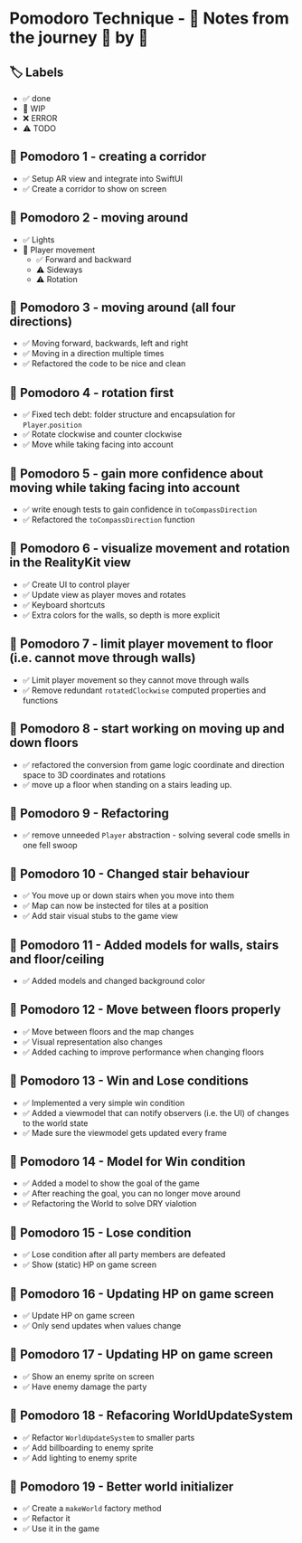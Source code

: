 # Pomodoro Technique - 📝 Notes from the journey 🍅 by 🍅

## 🏷️ Labels

- ✅ done
- 🚧 WIP
- ❌ ERROR
- ⚠️ TODO

## 🍅 Pomodoro 1 - creating a corridor

- ✅ Setup AR view and integrate into SwiftUI
- ✅ Create a corridor to show on screen

## 🍅 Pomodoro 2 - moving around

- ✅ Lights
- 🚧 Player movement
  - ✅ Forward and backward
  - ⚠️ Sideways
  - ⚠️ Rotation

## 🍅 Pomodoro 3 - moving around (all four directions)

- ✅ Moving forward, backwards, left and right
- ✅ Moving in a direction multiple times
- ✅ Refactored the code to be nice and clean

## 🍅 Pomodoro 4 - rotation first

- ✅ Fixed tech debt: folder structure and encapsulation for `Player`.`position`
- ✅ Rotate clockwise and counter clockwise
- ✅ Move while taking facing into account

## 🍅 Pomodoro 5 - gain more confidence about moving while taking facing into account

- ✅ write enough tests to gain confidence in `toCompassDirection`
- ✅ Refactored the `toCompassDirection` function

## 🍅 Pomodoro 6 - visualize movement and rotation in the RealityKit view

- ✅ Create UI to control player
- ✅ Update view as player moves and rotates
- ✅ Keyboard shortcuts
- ✅ Extra colors for the walls, so depth is more explicit

## 🍅 Pomodoro 7 - limit player movement to floor (i.e. cannot move through walls)

- ✅ Limit player movement so they cannot move through walls
- ✅ Remove redundant `rotatedClockwise` computed properties and functions

## 🍅 Pomodoro 8 - start working on moving up and down floors

- ✅ refactored the conversion from game logic coordinate and direction space to 3D coordinates and rotations
- ✅ move up a floor when standing on a stairs leading up.

## 🍅 Pomodoro 9 - Refactoring

- ✅ remove unneeded `Player` abstraction - solving several code smells in one fell swoop

## 🍅 Pomodoro 10 - Changed stair behaviour

- ✅ You move up or down stairs when you move into them
- ✅ Map can now be instected for tiles at a position
- ✅ Add stair visual stubs to the game view

## 🍅 Pomodoro 11 - Added models for walls, stairs and floor/ceiling

- ✅ Added models and changed background color

## 🍅 Pomodoro 12 - Move between floors properly

- ✅ Move between floors and the map changes
- ✅ Visual representation also changes
- ✅ Added caching to improve performance when changing floors

## 🍅 Pomodoro 13 - Win and Lose conditions

- ✅ Implemented a very simple win condition
- ✅ Added a viewmodel that can notify observers (i.e. the UI) of changes to the world state
- ✅ Made sure the viewmodel gets updated every frame

## 🍅 Pomodoro 14 - Model for Win condition

- ✅ Added a model to show the goal of the game
- ✅ After reaching the goal, you can no longer move around
- ✅ Refactoring the World to solve DRY vialotion

## 🍅 Pomodoro 15 - Lose condition

- ✅ Lose condition after all party members are defeated
- ✅ Show (static) HP on game screen

## 🍅 Pomodoro 16 - Updating HP on game screen

- ✅ Update HP on game screen
- ✅ Only send updates when values change

## 🍅 Pomodoro 17 - Updating HP on game screen

- ✅ Show an enemy sprite on screen
- ✅ Have enemy damage the party

## 🍅 Pomodoro 18 - Refacoring WorldUpdateSystem

- ✅ Refactor `WorldUpdateSystem` to smaller parts
- ✅ Add billboarding to enemy sprite
- ✅ Add lighting to enemy sprite

## 🍅 Pomodoro 19 - Better world initializer

- ✅ Create a `makeWorld` factory method
- ✅ Refactor it
- ✅ Use it in the game

